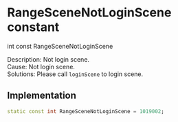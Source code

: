 


# RangeSceneNotLoginScene constant







int const RangeSceneNotLoginScene
  




<p>Description: Not login scene. <br>Cause: Not login scene. <br> Solutions: Please call <code>loginScene</code> to login scene.</p>



## Implementation

```dart
static const int RangeSceneNotLoginScene = 1019002;
```







